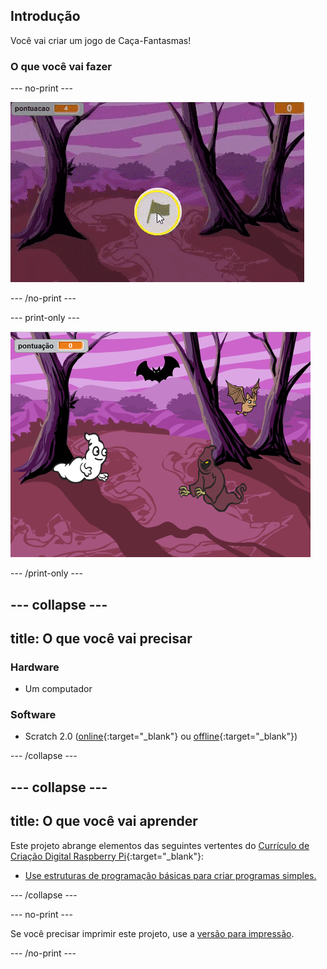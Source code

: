 ## Introdução

Você vai criar um jogo de Caça-Fantasmas!

### O que você vai fazer

--- no-print ---

![showcase](images/showcase.gif)

--- /no-print ---

--- print-only ---

![showcase](images/showcase-static.png)

--- /print-only ---

--- collapse ---
---
title: O que você vai precisar
---
### Hardware

+ Um computador

### Software

+ Scratch 2.0 ([online](http://rpf.io/scratchon){:target="_blank"} ou [offline](http://rpf.io/scratchoff){:target="_blank"})

--- /collapse ---

--- collapse ---
---
title: O que você vai aprender
---
Este projeto abrange elementos das seguintes vertentes do [Currículo de Criação Digital Raspberry Pi](http://rpf.io/curriculum){:target="_blank"}:

+ [Use estruturas de programação básicas para criar programas simples.](https://www.raspberrypi.org/curriculum/programming/creator)

--- /collapse ---

--- no-print ---

Se você precisar imprimir este projeto, use a [versão para impressão](https://projects.raspberrypi.org/pt-BR/projects/ghostbusters/print).

--- /no-print ---